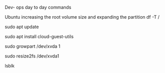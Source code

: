 Dev- ops day to day commands

Ubuntu increasing the root volume size and expanding the partition
df -T /

sudo apt update

sudo apt install cloud-guest-utils

sudo growpart /dev/xvda 1

sudo resize2fs /dev/xvda1

 lsblk
